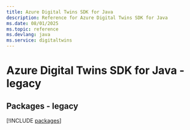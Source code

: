 ```yaml
---
title: Azure Digital Twins SDK for Java
description: Reference for Azure Digital Twins SDK for Java
ms.date: 08/01/2025
ms.topic: reference
ms.devlang: java
ms.service: digitaltwins
---
```

# Azure Digital Twins SDK for Java - legacy
## Packages - legacy
[!INCLUDE [packages](digital-twins-index.md)]